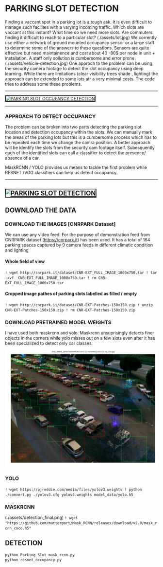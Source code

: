 # PARKING SLOT DETECTION
Finding a vaccant spot in a parking  lot is a tough ask. It is even difficult to manage such facilites with a varying incoming traffic. Which slots are vaccant at this instant? What time do we need more slots. Are commuters finding it difficult to reach to a particular slot?
(./assets/lot.jpg)
We corrently use either a network of ground mounted occupancy sensor or a large staff to determine some of the answers to these questions. Sensors are quite effective but need maintainence and cost about 40 -80$ per node in unit + installation. A staff only sollution is cumbersome and error prone
 (./assets/vehicle-detection.jpg)
One approch to the problem can be using the security camera footage to detect the slot occupancy using deep learning. While there are limitations (clear visibility trees shade , lighting) the approach can be extended to some lots atr a very minimal costs.
The code tries to address some these problems.

---

<a href="http://www.youtube.com/watch?feature=player_embedded&v=O4oNdFlYfgY" 
        target="_blank"><img src="http://img.youtube.com/vi/O4oNdFlYfgY/0.jpg" 
        alt="PARKING SLOT OCCUPANCY DETECTION" width="720" height="540" border="2" />
</a>

---

### APPROACH TO DETECT OCCUPANCY

The problem can be broken into two parts detecting the parking slot location and detection occupancy within the slots. We can manually mark the areas of the parking lots but this is a cumbersome process which has to be repeated each time we change the camra position. A better approach will be identify the slots from the security cam footage itself. Subesquently each of the identified slots can call a classifier to detect the presence/  absence of a car.

MaskRCNN /  YOLO provides us means to tackle the first problem while RESNET /VGG classifiers can help us detect occupancy.

---
<a href="http://www.youtube.com/watch?feature=player_embedded&v=lvY7Vyex2J0" 
        target="_blank"><img src="http://img.youtube.com/vi/lvY7Vyex2J0/0.jpg" 
        alt="PARKING SLOT  DETECTION" width="720" height="540" border="2" />
</a>
---

## DOWNLOAD THE DATA

### DOWNLOAD THE IMAGES [CNRPARK Dataset]

We can use any video feed. For the purpose of demonstration feed from CNRPARK dataset (https://cnrpark.it) has been used.  It has a total of 164 parking spaces captured by 9 camera feeds in different climatic condition and lighting

#### Whole field of view

`! wget http://cnrpark.it/dataset/CNR-EXT_FULL_IMAGE_1000x750.tar
! tar -xvf  CNR-EXT_FULL_IMAGE_1000x750.tar
! rm CNR-EXT_FULL_IMAGE_1000x750.tar`


#### Cropped image pathes of parking slots labelled as filled / empty 

`! wget http://cnrpark.it/dataset/CNR-EXT-Patches-150x150.zip
! unzip CNR-EXT-Patches-150x150.zip
! rm CNR-EXT-Patches-150x150.zip`



### DOWNLOAD PRETRAINED MODEL WEIGHTS

I have used both maskrcnn and yolo. Maskrcnn unsuprisingly detects finer objects in the corners while yolo misses out on a few slots even after it has been specialized to detect only car classes. 






![Detection Parking Slots using MASKRCNN](assets/carslots.png)

### YOLO

`! wget https://pjreddie.com/media/files/yolov3.weights
! python ./convert.py ./yolov3.cfg yolov3.weights model_data/yolo.h5`


### MASKRCNN

(./assets/detection_final.png)
`! wget "https://github.com/matterport/Mask_RCNN/releases/download/v2.0/mask_rcnn_coco.h5"`


## DETECTION

```
python Parking_Slot_mask_rcnn.py
python resnet_occupancy.py
```
